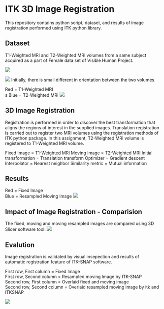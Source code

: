 # ITK 3D Image Registration

This repository contains python script, dataset, and results of image registration performed using ITK python library. 

## Dataset

T1-Weighted MRI and T2-Weighted MRI volumes from a same subject acquired as a part of Female data set of Visible Human Project.

![](Registration_gifs/Fixed_image.gif)

![](Registration_gifs/Moving_image.gif)
Initially, there is small different in orientation between the two volumes. 

Red = T1-Weighted MRI <br />s
Blue = T2-Weighted MRI
![](Registration_gifs/Before_registration.gif)

## 3D Image Registration

Registration is performed in order to discover the best transformation that aligns the regions of interest in the supplied images. Translation registration is carried out to register two MRI volumes using the registration methods of ITK python package. In this assignment, T2-Weighted MRI volume is registered to T1-Weighted MRI volume.

Fixed Image = T1-Weighted MRI
Moving Image = T2-Weighted MRI
Initial transformation = Translation transform
Optimizer = Gradient descent 
Interpolator = Nearest neighbor 
Similarity metric = Mutual information

## Results 

Red = Fixed Image <br />
Blue = Resampled Moving Image
![](Registration_gifs/After_registration.gif)

## Impact of Image Registration - Comparision

The fixed, moving and moving resampled  images are compared using 3D Slicer software tool. 
![](Registration_gifs/Comparsion.gif)

## Evalution 

Image registration is validated by visual insepection and results of automatic registration feature of ITK-SNAP software. 

First row, First column = Fixed Image <br />
First row, Second column = Resampled moving Image by ITK-SNAP <br />
Second row, First column = Overlaid fixed and moving image<br />
Second row, Second column = Overlaid resampled moving image by itk and ITKSNAP <br />

![](Registration_gifs/Evaluation.gif)